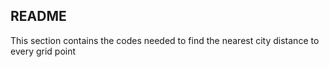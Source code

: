 README
---------------
This section contains the codes needed to find the nearest city distance to every grid point
